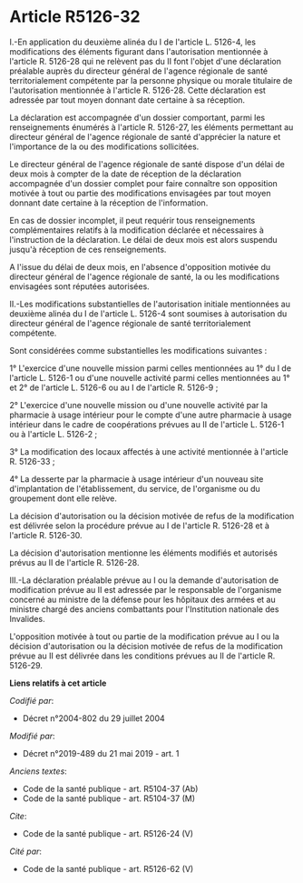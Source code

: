 # Article R5126-32

I.-En application du deuxième alinéa du I de l'article L. 5126-4, les modifications des éléments figurant dans l'autorisation
mentionnée à l'article R. 5126-28 qui ne relèvent pas du II font l'objet d'une déclaration préalable auprès du directeur
général de l'agence régionale de santé territorialement compétente par la personne physique ou morale titulaire de
l'autorisation mentionnée à l'article R. 5126-28. Cette déclaration est adressée par tout moyen donnant date certaine à sa
réception.

La déclaration est accompagnée d'un dossier comportant, parmi les renseignements énumérés à l'article R. 5126-27, les
éléments permettant au directeur général de l'agence régionale de santé d'apprécier la nature et l'importance de la ou des
modifications sollicitées.

Le directeur général de l'agence régionale de santé dispose d'un délai de deux mois à compter de la date de réception de la
déclaration accompagnée d'un dossier complet pour faire connaître son opposition motivée à tout ou partie des modifications
envisagées par tout moyen donnant date certaine à la réception de l'information.

En cas de dossier incomplet, il peut requérir tous renseignements complémentaires relatifs à la modification déclarée et
nécessaires à l'instruction de la déclaration. Le délai de deux mois est alors suspendu jusqu'à réception de ces
renseignements.

A l'issue du délai de deux mois, en l'absence d'opposition motivée du directeur général de l'agence régionale de santé, la ou
les modifications envisagées sont réputées autorisées.

II.-Les modifications substantielles de l'autorisation initiale mentionnées au deuxième alinéa du I de l'article L. 5126-4
sont soumises à autorisation du directeur général de l'agence régionale de santé territorialement compétente.

Sont considérées comme substantielles les modifications suivantes :

1° L'exercice d'une nouvelle mission parmi celles mentionnées au 1° du I de l'article L. 5126-1 ou d'une nouvelle activité
parmi celles mentionnées au 1° et 2° de l'article L. 5126-6 ou au I de l'article R. 5126-9 ;

2° L'exercice d'une nouvelle mission ou d'une nouvelle activité par la pharmacie à usage intérieur pour le compte d'une autre
pharmacie à usage intérieur dans le cadre de coopérations prévues au II de l'article L. 5126-1 ou à l'article L. 5126-2 ;

3° La modification des locaux affectés à une activité mentionnée à l'article R. 5126-33 ;

4° La desserte par la pharmacie à usage intérieur d'un nouveau site d'implantation de l'établissement, du service, de
l'organisme ou du groupement dont elle relève.

La décision d'autorisation ou la décision motivée de refus de la modification est délivrée selon la procédure prévue au I de
l'article R. 5126-28 et à l'article R. 5126-30.

La décision d'autorisation mentionne les éléments modifiés et autorisés prévus au II de l'article R. 5126-28.

III.-La déclaration préalable prévue au I ou la demande d'autorisation de modification prévue au II est adressée par le
responsable de l'organisme concerné au ministre de la défense pour les hôpitaux des armées et au ministre chargé des anciens
combattants pour l'Institution nationale des Invalides.

L'opposition motivée à tout ou partie de la modification prévue au I ou la décision d'autorisation ou la décision motivée de
refus de la modification prévue au II est délivrée dans les conditions prévues au II de l'article R. 5126-29.

**Liens relatifs à cet article**

_Codifié par_:

  - Décret n°2004-802 du 29 juillet 2004

_Modifié par_:

  - Décret n°2019-489 du 21 mai 2019 - art. 1

_Anciens textes_:

  - Code de la santé publique - art. R5104-37 (Ab)
  - Code de la santé publique - art. R5104-37 (M)

_Cite_:

  - Code de la santé publique - art. R5126-24 (V)

_Cité par_:

  - Code de la santé publique - art. R5126-62 (V)
